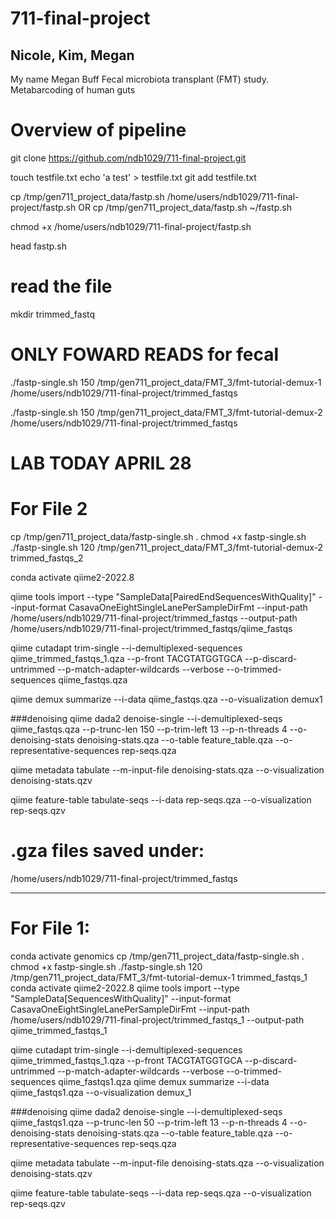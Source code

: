# 711-final-project
## Nicole, Kim, Megan
My name Megan Buff 
Fecal microbiota transplant (FMT) study. Metabarcoding of human guts

# Overview of pipeline

git clone https://github.com/ndb1029/711-final-project.git

touch testfile.txt
echo 'a test' > testfile.txt 
git add testfile.txt

cp /tmp/gen711_project_data/fastp.sh /home/users/ndb1029/711-final-project/fastp.sh
OR
cp /tmp/gen711_project_data/fastp.sh ~/fastp.sh

chmod +x /home/users/ndb1029/711-final-project/fastp.sh

head fastp.sh 
# read the file

mkdir trimmed_fastq

# ONLY FOWARD READS for fecal 

./fastp-single.sh 150 /tmp/gen711_project_data/FMT_3/fmt-tutorial-demux-1 /home/users/ndb1029/711-final-project/trimmed_fastqs

./fastp-single.sh 150 /tmp/gen711_project_data/FMT_3/fmt-tutorial-demux-2 /home/users/ndb1029/711-final-project/trimmed_fastqs

# LAB TODAY APRIL 28

# For File 2


cp /tmp/gen711_project_data/fastp-single.sh .
chmod +x fastp-single.sh
./fastp-single.sh 120 /tmp/gen711_project_data/FMT_3/fmt-tutorial-demux-2 trimmed_fastqs_2

conda activate qiime2-2022.8

qiime tools import --type "SampleData[PairedEndSequencesWithQuality]" --input-format CasavaOneEightSingleLanePerSampleDirFmt --input-path /home/users/ndb1029/711-final-project/trimmed_fastqs --output-path /home/users/ndb1029/711-final-project/trimmed_fastqs/qiime_fastqs

qiime cutadapt trim-single --i-demultiplexed-sequences qiime_trimmed_fastqs_1.qza --p-front TACGTATGGTGCA --p-discard-untrimmed --p-match-adapter-wildcards --verbose --o-trimmed-sequences qiime_fastqs.qza

qiime demux summarize --i-data qiime_fastqs.qza --o-visualization demux1


###denoising
qiime dada2 denoise-single --i-demultiplexed-seqs qiime_fastqs.qza --p-trunc-len 150 --p-trim-left 13 --p-n-threads 4 --o-denoising-stats denoising-stats.qza --o-table feature_table.qza --o-representative-sequences rep-seqs.qza

qiime metadata tabulate --m-input-file denoising-stats.qza --o-visualization denoising-stats.qzv

qiime feature-table tabulate-seqs --i-data rep-seqs.qza --o-visualization rep-seqs.qzv



# .gza files saved under:
/home/users/ndb1029/711-final-project/trimmed_fastqs 



----


# For File 1:

conda activate genomics
cp /tmp/gen711_project_data/fastp-single.sh .
chmod +x fastp-single.sh
./fastp-single.sh 120 /tmp/gen711_project_data/FMT_3/fmt-tutorial-demux-1 trimmed_fastqs_1
conda activate qiime2-2022.8
qiime tools import --type "SampleData[SequencesWithQuality]" --input-format CasavaOneEightSingleLanePerSampleDirFmt --input-path /home/users/ndb1029/711-final-project/trimmed_fastqs_1 --output-path qiime_trimmed_fastqs_1

qiime cutadapt trim-single --i-demultiplexed-sequences qiime_trimmed_fastqs_1.qza --p-front TACGTATGGTGCA --p-discard-untrimmed --p-match-adapter-wildcards --verbose --o-trimmed-sequences qiime_fastqs1.qza
qiime demux summarize --i-data qiime_fastqs1.qza --o-visualization demux_1

###denoising
qiime dada2 denoise-single --i-demultiplexed-seqs qiime_fastqs1.qza --p-trunc-len 50 --p-trim-left 13 --p-n-threads 4 --o-denoising-stats denoising-stats.qza --o-table feature_table.qza --o-representative-sequences rep-seqs.qza
    
qiime metadata tabulate --m-input-file denoising-stats.qza --o-visualization denoising-stats.qzv

qiime feature-table tabulate-seqs --i-data rep-seqs.qza --o-visualization rep-seqs.qzv
